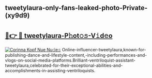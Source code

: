 ## tweetylaura-only-fans​-leaked-photo​-Private-(xy9d9)


# <h2><a href="https://mediaupload.pro?title=tweetylaura&ref=git">🔗👉 🔴 tweetylaura-P𝚑ot𝚘𝚜-V𝚒d𝚎o</a></h2>

[![Corinna Kopf Nue Nu𝚍e𝚜](https://i.imgur.com/0qMVB7G.gif)](https://mediaupload.pro?title=tweetylaura&ref=git)
Online-influencer-tweetylaura,known-for-publishing-dance-and-lifestyle-content,-including-performances-and-vlogs-on-social-media-platforms.Brilliant-ventriloquist-assistant-tweetylaura,celebrated-for-their-exceptional-abilities-and-accomplishments-in-assisting-ventriloquists.  